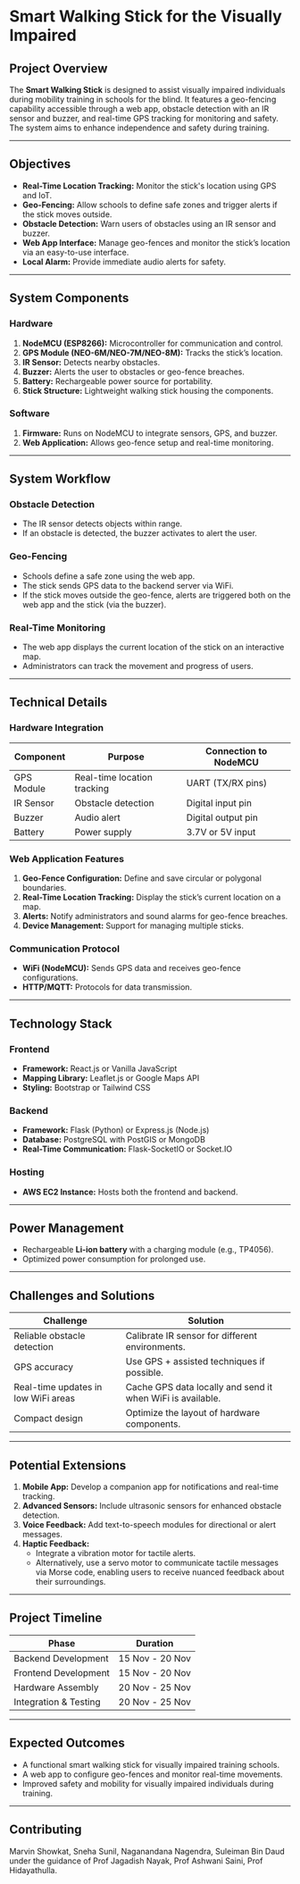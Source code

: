 # Smart Walking Stick for the Visually Impaired

## Project Overview
The **Smart Walking Stick** is designed to assist visually impaired individuals during mobility training in schools for the blind. It features a geo-fencing capability accessible through a web app, obstacle detection with an IR sensor and buzzer, and real-time GPS tracking for monitoring and safety. The system aims to enhance independence and safety during training.

---

## Objectives
- **Real-Time Location Tracking:** Monitor the stick's location using GPS and IoT.
- **Geo-Fencing:** Allow schools to define safe zones and trigger alerts if the stick moves outside.
- **Obstacle Detection:** Warn users of obstacles using an IR sensor and buzzer.
- **Web App Interface:** Manage geo-fences and monitor the stick’s location via an easy-to-use interface.
- **Local Alarm:** Provide immediate audio alerts for safety.

---

## System Components

### Hardware
1. **NodeMCU (ESP8266):** Microcontroller for communication and control.
2. **GPS Module (NEO-6M/NEO-7M/NEO-8M):** Tracks the stick’s location.
3. **IR Sensor:** Detects nearby obstacles.
4. **Buzzer:** Alerts the user to obstacles or geo-fence breaches.
5. **Battery:** Rechargeable power source for portability.
6. **Stick Structure:** Lightweight walking stick housing the components.

### Software
1. **Firmware:** Runs on NodeMCU to integrate sensors, GPS, and buzzer.
2. **Web Application:** Allows geo-fence setup and real-time monitoring.

---

## System Workflow

### Obstacle Detection
- The IR sensor detects objects within range.
- If an obstacle is detected, the buzzer activates to alert the user.

### Geo-Fencing
- Schools define a safe zone using the web app.
- The stick sends GPS data to the backend server via WiFi.
- If the stick moves outside the geo-fence, alerts are triggered both on the web app and the stick (via the buzzer).

### Real-Time Monitoring
- The web app displays the current location of the stick on an interactive map.
- Administrators can track the movement and progress of users.

---

## Technical Details

### Hardware Integration
| Component       | Purpose                                  | Connection to NodeMCU  |
|------------------|------------------------------------------|-------------------------|
| GPS Module       | Real-time location tracking             | UART (TX/RX pins)       |
| IR Sensor        | Obstacle detection                      | Digital input pin       |
| Buzzer           | Audio alert                             | Digital output pin      |
| Battery          | Power supply                            | 3.7V or 5V input        |

### Web Application Features
1. **Geo-Fence Configuration:** Define and save circular or polygonal boundaries.
2. **Real-Time Location Tracking:** Display the stick’s current location on a map.
3. **Alerts:** Notify administrators and sound alarms for geo-fence breaches.
4. **Device Management:** Support for managing multiple sticks.

### Communication Protocol
- **WiFi (NodeMCU):** Sends GPS data and receives geo-fence configurations.
- **HTTP/MQTT:** Protocols for data transmission.

---

## Technology Stack

### Frontend
- **Framework:** React.js or Vanilla JavaScript
- **Mapping Library:** Leaflet.js or Google Maps API
- **Styling:** Bootstrap or Tailwind CSS

### Backend
- **Framework:** Flask (Python) or Express.js (Node.js)
- **Database:** PostgreSQL with PostGIS or MongoDB
- **Real-Time Communication:** Flask-SocketIO or Socket.IO

### Hosting
- **AWS EC2 Instance:** Hosts both the frontend and backend.

---

## Power Management
- Rechargeable **Li-ion battery** with a charging module (e.g., TP4056).
- Optimized power consumption for prolonged use.

---

## Challenges and Solutions
| **Challenge**                     | **Solution**                                               |
|------------------------------------|-----------------------------------------------------------|
| Reliable obstacle detection        | Calibrate IR sensor for different environments.           |
| GPS accuracy                       | Use GPS + assisted techniques if possible.                |
| Real-time updates in low WiFi areas| Cache GPS data locally and send it when WiFi is available.|
| Compact design                     | Optimize the layout of hardware components.               |

---

## Potential Extensions
1. **Mobile App:** Develop a companion app for notifications and real-time tracking.
2. **Advanced Sensors:** Include ultrasonic sensors for enhanced obstacle detection.
3. **Voice Feedback:** Add text-to-speech modules for directional or alert messages.
4. **Haptic Feedback:** 
   - Integrate a vibration motor for tactile alerts.  
   - Alternatively, use a servo motor to communicate tactile messages via Morse code, enabling users to receive nuanced feedback about their surroundings.

---

## Project Timeline
| **Phase**             | **Duration**          |
|-----------------------|-----------------------|
| Backend Development   | 15 Nov - 20 Nov       |
| Frontend Development  | 15 Nov - 20 Nov       |
| Hardware Assembly     | 20 Nov - 25 Nov       |
| Integration & Testing | 20 Nov - 25 Nov       |

---

## Expected Outcomes
- A functional smart walking stick for visually impaired training schools.
- A web app to configure geo-fences and monitor real-time movements.
- Improved safety and mobility for visually impaired individuals during training.

---

## Contributing
Marvin Showkat, Sneha Sunil, Naganandana Nagendra, Suleiman Bin Daud under the guidance of Prof Jagadish Nayak, Prof Ashwani Saini, Prof Hidayathulla.
